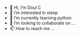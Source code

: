 - 👋 Hi, I’m Doul C
- 👀 I’m interested in sleep
- 🌱 I’m currently learning python
- 💞️ I’m looking to collaborate on ...
- 📫 How to reach me ...

<!---
caoxiaojing92/caoxiaojing92 is a ✨ special ✨ repository because its `README.md` (this file) appears on your GitHub profile.
You can click the Preview link to take a look at your changes.
--->

